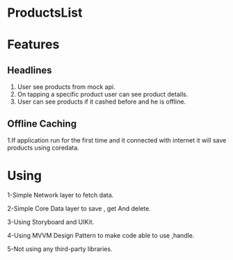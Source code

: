 # ProductsList

 Features
 ==============

 ## Headlines
 1. User see products from mock api.
 2. On tapping a specific product user can see product details.
 3. User can see products if it cashed before and he is offline.

 ## Offline Caching 
 1.If application run for the first time and it connected with internet it will save products using coredata.

 
 Using 
 ==============
 1-Simple Network layer to fetch data.
 
 2-Simple Core Data layer to save , get And delete.
 
 3-Using Storyboard and UIKit.
 
 4-Using MVVM Design Pattern to make code able to use ,handle.
 
 5-Not using any third-party libraries.
